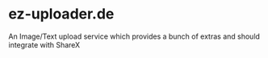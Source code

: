 # ez-uploader.de
An Image/Text upload service which provides a bunch of extras and should integrate with ShareX

